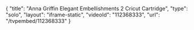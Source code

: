 {
    "title": "Anna Griffin Elegant Embellishments 2 Cricut Cartridge",
    "type": "solo",
    "layout": "iframe-static",
    "videoId": "112368333",
    "url": "\/tvpembed\/112368333"
}